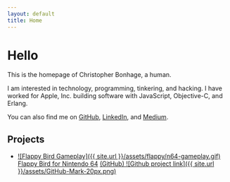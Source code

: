 ```yaml
---
layout: default
title: Home
---
```

# Hello

This is the homepage of Christopher Bonhage, a human.

I am interested in technology, programming, tinkering, and hacking. I have worked for Apple, Inc. building software with JavaScript, Objective-C, and Erlang.

You can also find me on [GitHub](https://github.com/meeq), [LinkedIn](https://www.linkedin.com/in/christopher-bonhage-629612136/), and [Medium](https://medium.com/@meeq).

## Projects

   * [![Flappy Bird Gameplay]({{ site.url }}/assets/flappy/n64-gameplay.gif)<br />Flappy Bird for Nintendo 64](/FlappyBird-N64) [(GitHub) ![Github project link]({{ site.url }}/assets/GitHub-Mark-20px.png)](https://github.com/meeq/FlappyBird-N64)
